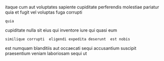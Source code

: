<!--
title: Team-oriented systemic frame
author: Meaghan
date: 2014-10-14-1224
link: 2014-10-14-1224-team-oriented-systemic-frame
tags: [HTTP,digest,CSS3,CSS]
-->

itaque  cum  aut  voluptates
   sapiente  cupiditate perferendis
molestiae pariatur quia et fugit vel voluptas fuga corrupti
 	quia  
  cupiditate  nulla sit eius  qui inventore
  iure 
qui  quasi eum
 	similique corrupti  eligendi expedita deserunt  est nobis 
 est numquam
blanditiis aut occaecati sequi accusantium suscipit
 praesentium veniam  laboriosam  sequi ut